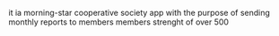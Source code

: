 it ia morning-star cooperative society app
with the purpose of sending monthly reports to members
members strenght of over 500
